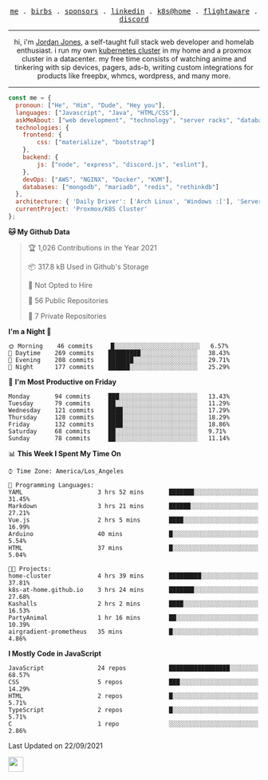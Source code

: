 <p align="center">
  <samp>
    <a href="https://jordanjones.org/">me</a> .
    <a href="https://twitter.com/kashalls">birbs</a> .
    <a href="https://github.com/sponsors/kashalls">sponsors</a> .
    <a href="https://linkedin.com/in/jordpjones">linkedin</a> .
    <a href="https://github.com/kashalls/home-cluster">k8s@home</a> .
    <a href="https://flightaware.com/adsb/stats/user/kashalls">flightaware</a> .
    <a href="https://discord.gg/ctgrp8k">discord</a>
  </samp>
</p>

---

<p align="center">hi, i'm <a href="https://jordanjones.org/">Jordan Jones</a>, a self-taught full stack web developer and homelab enthusiast. i run my own <a href="https://github.com/kashalls/home-cluster">kubernetes cluster</a> in my home and a proxmox cluster in a datacenter. my free time consists of watching anime and tinkering with sip devices, pagers, ads-b, writing custom integrations for products like freepbx, whmcs, wordpress, and many more.</p>

---


```javascript
const me = {
  pronoun: ["He", "Him", "Dude", "Hey you"],
  languages: ["Javascript", "Java", "HTML/CSS"],
  askMeAbout: ["web development", "technology", "server racks", "databases"],
  technologies: {
    frontend: {
        css: ["materialize", "bootstrap"]
    },
    backend: {
        js: ["node", "express", "discord.js", "eslint"],
    },
    devOps: ["AWS", "NGINX", "Docker", "KVM"],
    databases: ["mongodb", "mariadb", "redis", "rethinkdb"]
  },
  architecture: { 'Daily Driver': ['Arch Linux', 'Windows :['], 'Server Applications': 'Ubuntu Focal' },
  currentProject: 'Proxmox/K8S Cluster'
};
```

<!--START_SECTION:waka-->
**🐱 My Github Data** 

> 🏆 1,026 Contributions in the Year 2021
 > 
> 📦 317.8 kB Used in Github's Storage 
 > 
> 🚫 Not Opted to Hire
 > 
> 📜 56 Public Repositories 
 > 
> 🔑 7 Private Repositories  
 > 
**I'm a Night 🦉** 

```text
🌞 Morning    46 commits     █░░░░░░░░░░░░░░░░░░░░░░░░   6.57% 
🌆 Daytime    269 commits    █████████░░░░░░░░░░░░░░░░   38.43% 
🌃 Evening    208 commits    ███████░░░░░░░░░░░░░░░░░░   29.71% 
🌙 Night      177 commits    ██████░░░░░░░░░░░░░░░░░░░   25.29%

```
📅 **I'm Most Productive on Friday** 

```text
Monday       94 commits     ███░░░░░░░░░░░░░░░░░░░░░░   13.43% 
Tuesday      79 commits     ██░░░░░░░░░░░░░░░░░░░░░░░   11.29% 
Wednesday    121 commits    ████░░░░░░░░░░░░░░░░░░░░░   17.29% 
Thursday     128 commits    ████░░░░░░░░░░░░░░░░░░░░░   18.29% 
Friday       132 commits    ████░░░░░░░░░░░░░░░░░░░░░   18.86% 
Saturday     68 commits     ██░░░░░░░░░░░░░░░░░░░░░░░   9.71% 
Sunday       78 commits     ██░░░░░░░░░░░░░░░░░░░░░░░   11.14%

```


📊 **This Week I Spent My Time On** 

```text
⌚︎ Time Zone: America/Los_Angeles

💬 Programming Languages: 
YAML                     3 hrs 52 mins       ███████░░░░░░░░░░░░░░░░░░   31.45% 
Markdown                 3 hrs 21 mins       ██████░░░░░░░░░░░░░░░░░░░   27.21% 
Vue.js                   2 hrs 5 mins        ████░░░░░░░░░░░░░░░░░░░░░   16.99% 
Arduino                  40 mins             █░░░░░░░░░░░░░░░░░░░░░░░░   5.54% 
HTML                     37 mins             █░░░░░░░░░░░░░░░░░░░░░░░░   5.04%

🐱‍💻 Projects: 
home-cluster             4 hrs 39 mins       █████████░░░░░░░░░░░░░░░░   37.81% 
k8s-at-home.github.io    3 hrs 24 mins       ███████░░░░░░░░░░░░░░░░░░   27.68% 
Kashalls                 2 hrs 2 mins        ████░░░░░░░░░░░░░░░░░░░░░   16.53% 
PartyAnimal              1 hr 16 mins        ██░░░░░░░░░░░░░░░░░░░░░░░   10.39% 
airgradient-prometheus   35 mins             █░░░░░░░░░░░░░░░░░░░░░░░░   4.86%

```

**I Mostly Code in JavaScript** 

```text
JavaScript               24 repos            █████████████████░░░░░░░░   68.57% 
CSS                      5 repos             ███░░░░░░░░░░░░░░░░░░░░░░   14.29% 
HTML                     2 repos             █░░░░░░░░░░░░░░░░░░░░░░░░   5.71% 
TypeScript               2 repos             █░░░░░░░░░░░░░░░░░░░░░░░░   5.71% 
C                        1 repo              ░░░░░░░░░░░░░░░░░░░░░░░░░   2.86%

```



 Last Updated on 22/09/2021
<!--END_SECTION:waka-->

<img src="https://media.giphy.com/media/WUlplcMpOCEmTGBtBW/giphy.gif" width="30">